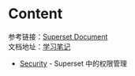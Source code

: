 # Content

参考链接：[Superset Document](https://superset.apache.org/docs/intro)  
文档地址：[学习笔记](https://dyy1007.gitbook.io/apache-superset/)

* [Security](Security.md) - Superset 中的权限管理
